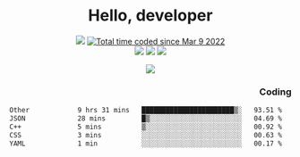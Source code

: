 # <div align='center' >Hello, developer</div>

<div align='center'>
  <a ><img src="https://img.shields.io/badge/dynamic/json?url=https%3A%2F%2Fapi.swo.moe%2Fstats%2Fgithub%2FFree-Aaron-Li&query=count&color=181717&label=GitHub&labelColor=282c34&logo=github&suffix=+follows&cacheSeconds=3600"></a>
  <a href="https://wakatime.com/@fe40087f-8eae-48dc-9950-ad0633db1591"><img src="https://wakatime.com/badge/user/fe40087f-8eae-48dc-9950-ad0633db1591.svg" alt="Total time coded since Mar 9 2022" /></a>
</div>
<div align='center'>
  <a><img src="https://img.shields.io/badge/C%2FC%2B%2B%20-%20%2375664D"></a>
  <a><img src="https://img.shields.io/badge/Kotlin%20-%20%2375664D"></a>
  <a><img src="https://img.shields.io/badge/JavaScript%20-%20%2375664D"></a>
</div>

<p align="center">
  <img src="https://readme-typing-svg.demolab.com/?lines=你好!+开发者;Hello!+ developer&font=Fira%20Code&center=true&width=380&height=50&duration=4000&pause=1000">
</p>


<div align='right'>
  <h3>Coding</h3>
</div>

<!--START_SECTION:waka-->

```txt
Other            9 hrs 31 mins   ███████████████████████▒░   93.51 %
JSON             28 mins         █▒░░░░░░░░░░░░░░░░░░░░░░░   04.69 %
C++              5 mins          ▒░░░░░░░░░░░░░░░░░░░░░░░░   00.92 %
CSS              3 mins          ░░░░░░░░░░░░░░░░░░░░░░░░░   00.63 %
YAML             1 min           ░░░░░░░░░░░░░░░░░░░░░░░░░   00.17 %
```

<!--END_SECTION:waka-->





